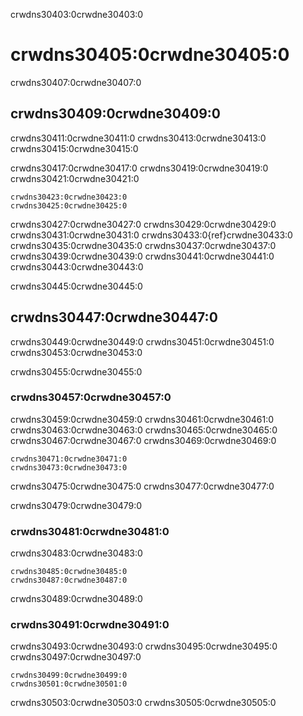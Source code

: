crwdns30403:0crwdne30403:0
# crwdns30405:0crwdne30405:0

crwdns30407:0crwdne30407:0
## crwdns30409:0crwdne30409:0

crwdns30411:0crwdne30411:0 crwdns30413:0crwdne30413:0 crwdns30415:0crwdne30415:0

crwdns30417:0crwdne30417:0 crwdns30419:0crwdne30419:0 crwdns30421:0crwdne30421:0

```{figure} ../../figures/virtual-machine.png
crwdns30423:0crwdne30423:0
crwdns30425:0crwdne30425:0

```

crwdns30427:0crwdne30427:0 crwdns30429:0crwdne30429:0 crwdns30431:0crwdne30431:0 crwdns30433:0{ref}crwdne30433:0 crwdns30435:0crwdne30435:0 crwdns30437:0crwdne30437:0 crwdns30439:0crwdne30439:0 crwdns30441:0crwdne30441:0 crwdns30443:0crwdne30443:0

crwdns30445:0crwdne30445:0
## crwdns30447:0crwdne30447:0

crwdns30449:0crwdne30449:0 crwdns30451:0crwdne30451:0 crwdns30453:0crwdne30453:0

crwdns30455:0crwdne30455:0
### crwdns30457:0crwdne30457:0

crwdns30459:0crwdne30459:0 crwdns30461:0crwdne30461:0 crwdns30463:0crwdne30463:0 crwdns30465:0crwdne30465:0 crwdns30467:0crwdne30467:0 crwdns30469:0crwdne30469:0

```{figure} ../../figures/vm-create-machine.png
crwdns30471:0crwdne30471:0
crwdns30473:0crwdne30473:0

```

crwdns30475:0crwdne30475:0 crwdns30477:0crwdne30477:0

crwdns30479:0crwdne30479:0
### crwdns30481:0crwdne30481:0

crwdns30483:0crwdne30483:0

```{figure} ../../figures/vm-start-machine.png
crwdns30485:0crwdne30485:0
crwdns30487:0crwdne30487:0

```

crwdns30489:0crwdne30489:0
### crwdns30491:0crwdne30491:0

crwdns30493:0crwdne30493:0 crwdns30495:0crwdne30495:0 crwdns30497:0crwdne30497:0

```{figure} ../../figures/vm-export-machine.png
crwdns30499:0crwdne30499:0
crwdns30501:0crwdne30501:0

```

crwdns30503:0crwdne30503:0 crwdns30505:0crwdne30505:0
